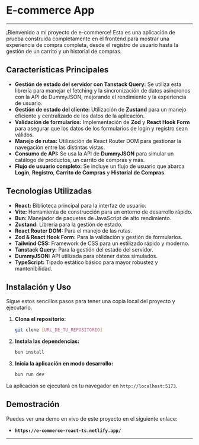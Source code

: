 # E-commerce App

---

¡Bienvenido a mi proyecto de e-commerce! Esta es una aplicación de prueba construida completamente en el frontend para mostrar una experiencia de compra completa, desde el registro de usuario hasta la gestión de un carrito y un historial de compras.

## Características Principales

* **Gestión de estado del servidor con Tanstack Query:** Se utiliza esta librería para manejar el fetching y la sincronización de datos asíncronos con la API de DummyJSON, mejorando el rendimiento y la experiencia de usuario.
* **Gestión de estado del cliente:** Utilización de **Zustand** para un manejo eficiente y centralizado de los datos de la aplicación.
* **Validación de formularios:** Implementación de **Zod** y **React Hook Form** para asegurar que los datos de los formularios de login y registro sean válidos.
* **Manejo de rutas:** Utilización de React Router DOM para gestionar la navegación entre las distintas vistas.
* **Consumo de API:** Se usa la API de **DummyJSON** para simular un catálogo de productos, un carrito de compras y más.
* **Flujo de usuario completo:** Se incluye un flujo de usuario que abarca **Login**, **Registro**, **Carrito de Compras** y **Historial de Compras**.

## Tecnologías Utilizadas

* **React:** Biblioteca principal para la interfaz de usuario.
* **Vite:** Herramienta de construcción para un entorno de desarrollo rápido.
* **Bun:** Manejador de paquetes de JavaScript de alto rendimiento.
* **Zustand:** Librería para la gestión de estado.
* **React Router DOM:** Para el manejo de las rutas.
* **Zod & React Hook Form:** Para la validación y gestión de formularios.
* **Tailwind CSS:** Framework de CSS para un estilizado rápido y moderno.
* **Tanstack Query:** Para la gestión del estado del servidor.
* **DummyJSON:** API utilizada para obtener datos simulados.
* **TypeScript:** Tipado estático básico para mayor robustez y mantenibilidad.

## Instalación y Uso

Sigue estos sencillos pasos para tener una copia local del proyecto y ejecutarlo.

1.  **Clona el repositorio:**
    ```bash
    git clone [URL_DE_TU_REPOSITORIO]
    ```

2.  **Instala las dependencias:**
    ```bash
    bun install
    ```

3.  **Inicia la aplicación en modo desarrollo:**
    ```bash
    bun run dev
    ```

La aplicación se ejecutará en tu navegador en `http://localhost:5173`.

## Demostración

Puedes ver una demo en vivo de este proyecto en el siguiente enlace:

* **`https://e-commerce-react-ts.netlify.app/`**

---